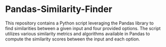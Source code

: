 # Pandas-Similarity-Finder
This repository contains a Python script leveraging the Pandas library to find similarities between a given input and four provided options. The script utilizes various similarity metrics and algorithms available in Pandas to compute the similarity scores between the input and each option.
